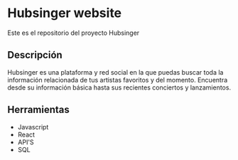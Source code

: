 # Hubsinger website

Este es el repositorio del proyecto Hubsinger

## Descripción
Hubsinger es una plataforma y red social en la que puedas buscar toda la información relacionada de tus artistas favoritos y del momento. Encuentra desde su información básica hasta sus recientes conciertos y lanzamientos.


## Herramientas
- Javascript
- React
- API'S
- SQL

